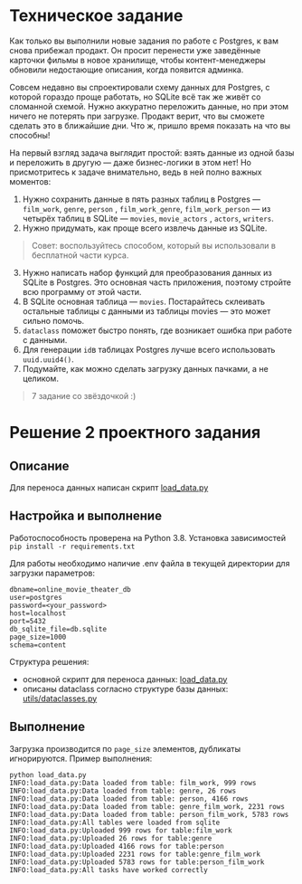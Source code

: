 # Техническое задание

Как только вы выполнили новые задания по работе с Postgres, к вам снова прибежал продакт. Он просит
перенести уже заведённые карточки фильмы в новое хранилище, чтобы контент-менеджеры обновили
недостающие описания, когда появится админка.

Совсем недавно вы спроектировали схему данных для Postgres, с которой гораздо проще работать, но
SQLite всё так же живёт со сломанной схемой. Нужно аккуратно переложить данные, но при этом ничего
не потерять при загрузке. Продакт верит, что вы сможете сделать это в ближайшие дни. Что ж, пришло
время показать на что вы способны!

На первый взгляд задача выглядит простой: взять данные из одной базы и переложить в другую — даже
бизнес-логики в этом нет! Но присмотритесь к задаче внимательно, ведь в ней полно важных моментов:

1. Нужно сохранить данные в пять разных таблиц в Postgres — `film_work`, `genre`, `person`
   , `film_work_genre`, `film_work_person` — из четырёх таблиц в SQLite — `movies`, `movie_actors`
   , `actors`, `writers`.
2. Нужно придумать, как проще всего извлечь данные из SQLite.

> Совет: воспользуйтесь способом, который вы использовали в бесплатной части курса.

3. Нужно написать набор функций для преобразования данных из SQLite в Postgres. Это основная часть
   приложения, поэтому стройте всю программу от этой части.
4. В SQLite основная таблица — `movies`. Постарайтесь склеивать остальные таблицы с данными из
   таблицы movies — это может сильно помочь.
5. `dataclass` поможет быстро понять, где возникает ошибка при работе с данными.
6. Для генерации `id`в таблицах Postgres лучше всего использовать `uuid.uuid4()`.
7. Подумайте, как можно сделать загрузку данных пачками, а не целиком.

> 7 задание со звёздочкой :)

# Решение 2 проектного задания

## Описание

Для переноса данных написан
скрипт [load_data.py](https://github.com/dimk00z/Admin_panel_sprint_1/blob/master/sqlite_to_postgres/load_data.py)

## Настройка и выполнение

Работоспособность проверена на Python 3.8. Установка зависимостей `pip install -r requirements.txt`

Для работы необходимо наличие .env файла в текущей директории для загрузки параметров:

```
dbname=online_movie_theater_db
user=postgres
password=<your_password>
host=localhost
port=5432
db_sqlite_file=db.sqlite
page_size=1000
schema=content
```

Структура решения:

* основной скрипт для переноса
  данных: [load_data.py](https://github.com/dimk00z/Admin_panel_sprint_1/blob/master/sqlite_to_postgres/load_data.py)
* описаны dataclass согласно структуре базы
  данных: [utils/dataclasses.py](https://github.com/dimk00z/Admin_panel_sprint_1/blob/master/sqlite_to_postgres/utils/dataclasses.py)

## Выполнение

Загрузка производится по `page_size` элементов, дубликаты игнорируются. Пример выполнения:

```
python load_data.py
INFO:load_data.py:Data loaded from table: film_work, 999 rows
INFO:load_data.py:Data loaded from table: genre, 26 rows
INFO:load_data.py:Data loaded from table: person, 4166 rows
INFO:load_data.py:Data loaded from table: genre_film_work, 2231 rows
INFO:load_data.py:Data loaded from table: person_film_work, 5783 rows
INFO:load_data.py:All tables were loaded from sqlite
INFO:load_data.py:Uploaded 999 rows for table:film_work
INFO:load_data.py:Uploaded 26 rows for table:genre
INFO:load_data.py:Uploaded 4166 rows for table:person
INFO:load_data.py:Uploaded 2231 rows for table:genre_film_work
INFO:load_data.py:Uploaded 5783 rows for table:person_film_work
INFO:load_data.py:All tasks have worked correctly

```
